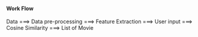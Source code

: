 ####


#### Work Flow

Data ===> Data pre-processing ===> Feature Extraction ===> User input ===> Cosine Similarity ===> List of Movie
